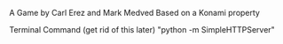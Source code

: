 A Game by Carl Erez and Mark Medved
Based on a Konami property

Terminal Command (get rid of this later) "python -m SimpleHTTPServer"
